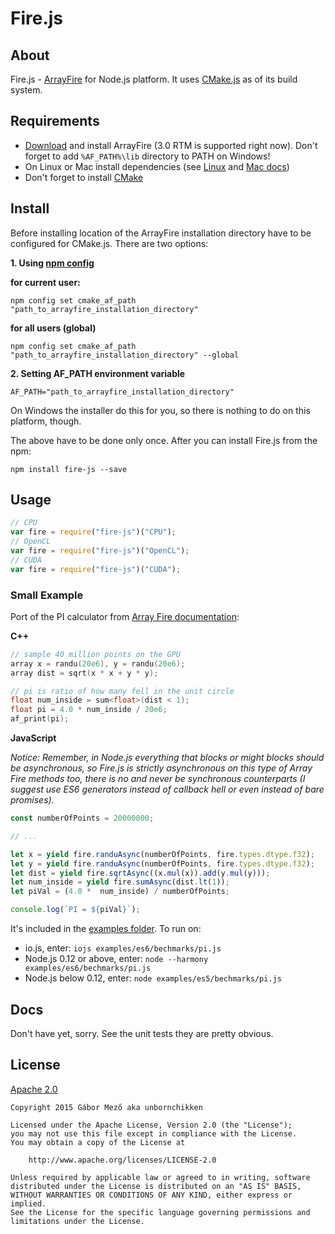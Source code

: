# Fire.js

## About

Fire.js - [ArrayFire](http://arrayfire.com/) for Node.js platform. It uses [CMake.js](https://github.com/unbornchikken/cmake-js) as of its build system.

## Requirements

- [Download](http://arrayfire.com/download/) and install ArrayFire (3.0 RTM is supported right now). Don't forget to add `%AF_PATH%\lib` directory to PATH on Windows!    
- On Linux or Mac install dependencies (see [Linux](https://github.com/arrayfire/arrayfire/wiki/Build-Instructions-for-Linux#installing-dependencies) and [Mac docs](https://github.com/arrayfire/arrayfire/wiki/Build-Instructions-for-OSX#installing-dependencies))
- Don't forget to install [CMake](http://www.cmake.org/)

## Install

Before installing location of the ArrayFire installation directory have to be configured for CMake.js. There are two options:

**1. Using [npm config](https://github.com/unbornchikken/cmake-js#npm-config-integration)**

**for current user:**

```
npm config set cmake_af_path "path_to_arrayfire_installation_directory"
```

**for all users (global)**

```
npm config set cmake_af_path "path_to_arrayfire_installation_directory" --global
```

**2. Setting AF_PATH environment variable**

```
AF_PATH="path_to_arrayfire_installation_directory"
```

On Windows the installer do this for you, so there is nothing to do on this platform, though.

The above have to be done only once. After you can install Fire.js from the npm:

```
npm install fire-js --save
```

## Usage

```js
// CPU
var fire = require("fire-js")("CPU");
// OpenCL
var fire = require("fire-js")("OpenCL");
// CUDA
var fire = require("fire-js")("CUDA");
```

### Small Example

Port of the PI calculator from [Array Fire documentation](http://www.arrayfire.com/docs/index.htm):

**C++**

```C++
// sample 40 million points on the GPU
array x = randu(20e6), y = randu(20e6);
array dist = sqrt(x * x + y * y);

// pi is ratio of how many fell in the unit circle
float num_inside = sum<float>(dist < 1);
float pi = 4.0 * num_inside / 20e6;
af_print(pi);
```

**JavaScript**

*Notice: Remember, in Node.js everything that blocks or might blocks should be asynchronous, so Fire.js is strictly asynchronous on this type of Array Fire methods too, there is no and never be synchronous counterparts (I suggest use ES6 generators instead of callback hell or even instead of bare promises).*

```js
const numberOfPoints = 20000000;

// ...

let x = yield fire.randuAsync(numberOfPoints, fire.types.dtype.f32);
let y = yield fire.randuAsync(numberOfPoints, fire.types.dtype.f32);
let dist = yield fire.sqrtAsync((x.mul(x)).add(y.mul(y)));
let num_inside = yield fire.sumAsync(dist.lt(1));
let piVal = (4.0 *  num_inside) / numberOfPoints;

console.log(`PI = ${piVal}`);
```

It's included in the [examples folder](https://github.com/unbornchikken/fire-js/blob/master/examples/es6/bechmarks/pi.js). To run on:

- io.js, enter: `iojs examples/es6/bechmarks/pi.js`
- Node.js 0.12 or above, enter: `node --harmony examples/es6/bechmarks/pi.js`
- Node.js below 0.12, enter: `node examples/es5/bechmarks/pi.js`

## Docs

Don't have yet, sorry. See the unit tests they are pretty obvious.

## License

[Apache 2.0](https://github.com/unbornchikken/fire-js/blob/master/LICENSE)

```
Copyright 2015 Gábor Mező aka unbornchikken

Licensed under the Apache License, Version 2.0 (the "License");
you may not use this file except in compliance with the License.
You may obtain a copy of the License at

    http://www.apache.org/licenses/LICENSE-2.0

Unless required by applicable law or agreed to in writing, software
distributed under the License is distributed on an "AS IS" BASIS,
WITHOUT WARRANTIES OR CONDITIONS OF ANY KIND, either express or implied.
See the License for the specific language governing permissions and
limitations under the License.
```
